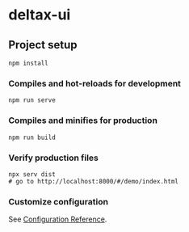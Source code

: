 # deltax-ui

## Project setup
```
npm install
```

### Compiles and hot-reloads for development
```
npm run serve
```

### Compiles and minifies for production
```
npm run build
```

### Verify production files
```
npx serv dist
# go to http://localhost:8000/#/demo/index.html
```

### Customize configuration
See [Configuration Reference](https://cli.vuejs.org/config/).

